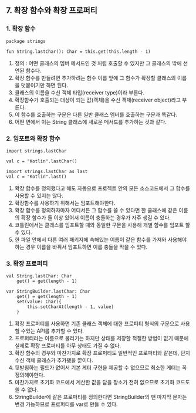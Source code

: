 ## 7. 확장 함수와 확장 프로퍼티
### 1. 확장 함수

```
package strings

fun String.lastChar(): Char = this.get(this.length - 1)
```

1. 정의 : 어떤 클래스의 멤버 메서드인 것 처럼 호출할 수 있지만 그 클래스의 밖에 선언된 함수다.
2. 확장 함수를 만들려면 추가하려는 함수 이름 앞에 그 함수가 확장할 클래스의 이름을 덧붙이기만 하면 된다.
3. 클래스의 이름을 수신 객체 타입(receiver type)이라 부른다.
4. 확장함수가 호출되는 대상이 되는 값(객체)을 수신 객체(receiver object)라고 부른다.
5. 이 함수를 호출하는 구문은 다른 일반 클래스 멤버를 호출하는 구문과 똑같다.
6. 어떤 면에서 이는 String 클래스에 새로운 메서드를 추가하는 것과 같다.

### 2. 임포트와 확장 함수

```
import strings.lastChar

val c = "Kotlin".lastChar()
```

```
import strings.lastChar as last
val c = "Kotlin".last()
```


1. 확장 함수를 정의했다고 해도 자동으로 프로젝트 안의 모든 소스코드에서 그 함수를 사용할 수 있지는 않다.
2. 확장함수를 사용하기 위해서는 임포트해야한다.
3. 확장 함수를 정의하자마자 어디서든 그 함수를 쓸 수 있다면 한 클래스에 같은 이름의 확장 함수가 둘 이상 있어서 이름이 충돌하는 경우가 자주 생길 수 있다.
4. 코틀린에서는 클래스를 임포트할 때와 동일한 구문을 사용해 개별 함수를 임포트 할 수 있다.
5. 한 파일 안에서 다른 여러 패키지에 속해있는 이름이 같은 함수를 가져와 사용해야하는 경우 이름을 바꿔서 임포트하면 이름 충돌을 막을 수 있다.

### 3. 확장 프로퍼티

```
val String.lastChar: Char
    get() = get(length - 1)
```

```
var StringBuilder.lastChar: Char
    get() = get(length - 1)
    set(value: Char){
        this.setCharAt(length - 1, value)
    }
```

1. 확장 프로퍼티를 사용하면 기존 클래스 객체에 대한 프로퍼티 형식의 구문으로 사용할 수있는 API를 추가할 수 있다.
2. 프로퍼티라는 이름으로 불리기는 하지만 상태를 저장할 적절한 방법이 없기 때문에 실제로 확장 프로퍼티를 아무 상태도 가질 수 없다.
3. 확장 함수의 경우와 마찬가지로 확장 프로퍼티도 일반적인 프로퍼티와 같은데, 단지 수신 객체 클래스가 추가됐을 뿐이다.
4. 뒷받침하는 필드가 없어서 기본 게터 구현을 제공할 수 없으므로 최소한 게터는 꼭 정의해야한다.
5. 마찬가지로 초기화 코드에서 계산한 값을 담을 장소가 전혀 없으므로 초기화 코드도 쓸 수 없다.
6. StringBuilder에 같은 프로퍼티를 정의한다면 StringBuilder의 맨 마지막 문자는 변경 가능하므로 프로퍼티를 var로 만들 수 있다.